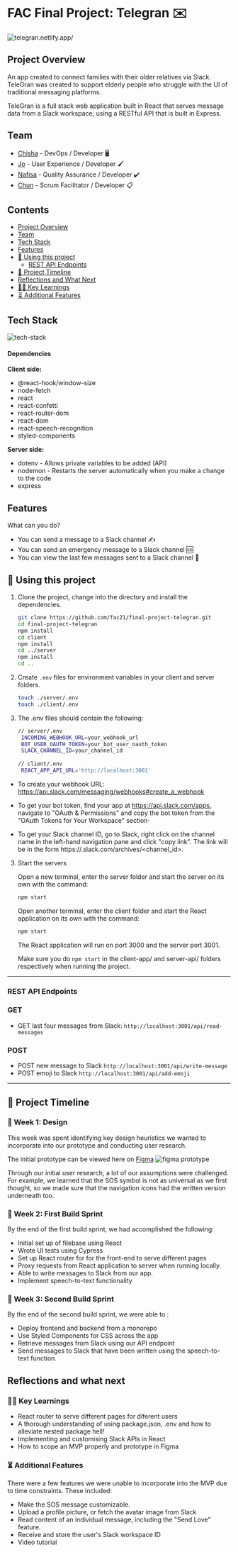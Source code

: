 # FAC Final Project: Telegran :envelope: 

![telegran.netlify.app/](https://i.imgur.com/GoG8UCe.png)

## Project Overview

An app created to connect families with their older relatives via Slack. TeleGran was created to support elderly people who struggle with the UI of traditional messaging platforms.

TeleGran is a full stack web application built in React that serves message data from a Slack workspace, using a RESTful API that is built in Express.

## Team

- [Chisha](https://github.com/NewCoderCA) - DevOps / Developer :desktop_computer: 
- [Jo](https://github.com/jamdelion) - User Experience / Developer 🖌️
- [Nafisa](https://github.com/nafisa20) - Quality Assurance / Developer :heavy_check_mark: 
- [Chun](https://github.com/chunzg) - Scrum Facilitator / Developer :clipboard: 

## Contents
- [Project Overview](#Project-Overview)
- [Team](#Team)
- [Tech Stack](#Tech-Stack)
- [Features](#Features)
- [🏁 Using this project](#🏁-Using-this-project)
	- [REST API Endpoints](#REST-API-Endpoints)
- [📆 Project Timeline](#📆-Project-Timeline)
- [Reflections and What Next](#Reflections-and-what-next)
- [👨‍🏫 Key Learnings](#👨‍🏫-Key-Learnings)
- [⏳ Additional Features](#⏳-Additional-Features)

## Tech Stack

![tech-stack](https://i.imgur.com/5xZBiy6.png)

#### Dependencies
**Client side:**
- @react-hook/window-size
- node-fetch
- react
- react-confetti
- react-router-dom
- react-dom
- react-speech-recognition
- styled-components

**Server side:**
- dotenv - Allows private variables to be added (API)
- nodemon - Restarts the server automatically when you make a change to the code
- express

## Features
What can you do?

- You can send a message to a Slack channel ✍️
- You can send an emergency message to a Slack channel 🆘
- You can view the last few messages sent to a Slack channel 👀


## 🏁 Using this project

1. Clone the project, change into the directory and install the dependencies.

   ```bash
   git clone https://github.com/fac21/final-project-telegran.git
   cd final-project-telegran
   npm install
   cd client
   npm install
   cd ../server
   npm install
   cd ..
   ```
   
2. Create `.env` files for environment variables in your client and server folders.

   ```bash
   touch ./server/.env
   touch ./client/.env
   ```

3. The .env files should contain the following:

   ```bash
   // server/.env
	INCOMING_WEBHOOK_URL=your_webhook_url
	BOT_USER_OAUTH_TOKEN=your_bot_user_oauth_token
	SLACK_CHANNEL_ID=your_channel_id
	
   // client/.env
	REACT_APP_API_URL='http://localhost:3001'
   ```
- To create your webhook URL: https://api.slack.com/messaging/webhooks#create_a_webhook

- To get your bot token, find your app at https://api.slack.com/apps, navigate to "OAuth & Permissions" and copy the bot token from the "OAuth Tokens for Your Workspace" section·

- To get your Slack channel ID, go to Slack, right click on the channel name in the left-hand navigation pane and click "copy link". The link will be in the form https://<workspace-name>.slack.com/archives/<channel_id>.


 

3. Start the servers

   Open a new terminal, enter the server folder and start the server on its own with the command:

   ```bash
   npm start
   ```

   Open another terminal, enter the client folder and start the React application on its own with the command:

   ```bash
   npm start
   ```

   The React application will run on port 3000 and the server port 3001.
	
   Make sure you do `npm start` in the client-app/ and server-api/ folders respectively when running the project. 


---

### REST API Endpoints


### GET

- GET last four messages from Slack: `http://localhost:3001/api/read-messages`

### POST
- POST new message to Slack `http://localhost:3001/api/write-message`
- POST emoji to Slack `http://localhost:3001/api/add-emoji`

---

## 📆 Project Timeline
### 🎨 Week 1: Design 
This week was spent identifying key design heuristics we wanted to incorporate into our prototype and conducting user research. 
<!-- See our [style guide](https://github.com/fac19/week11-where-is-whippy/issues/1) here for a full breakdown. -->

<!-- For an overview of the project's user stories, check out the [User stories](https://github.com/fac19/week11-where-is-whippy/issues/3) here -->

The initial prototype can be viewed here on [Figma](https://www.figma.com/file/IfZ16NjPCNCI6yEGZs6kvG/Untitled?node-id=0%3A1)
![figma prototype](https://i.imgur.com/7QHYoQR.png)

Through our initial user research, a lot of our assumptions were challenged. For example, we learned that the SOS symbol is not as universal as we first thought, so we made sure that the navigation icons had the written version underneath too. 


### 🔧 Week 2: First Build Sprint
By the end of the first build sprint, we had accomplished the following:
* Initial set up of filebase using React
* Wrote UI tests using Cypress
* Set up React router for for the front-end to serve different pages
* Proxy requests from React application to server when running locally.
* Able to write messages to Slack from our app.
* Implement speech-to-text functionality


### 🔨 Week 3: Second Build Sprint
By the end of the second build sprint, we were able to :
* Deploy frontend and backend from a monorepo
* Use Styled Components for CSS across the app
* Retrieve messages from Slack using our API endpoint
* Send messages to Slack that have been written using the speech-to-text function.


## Reflections and what next
### 👨‍🏫 Key Learnings
* React router to serve different pages for diferent users
* A thorough understanding of using package.json, .env and how to alleviate nested package hell!
* Implementing and customising Slack APIs in React
* How to scope an MVP properly and prototype in Figma

### ⏳ Additional Features
There were a few features we were unable to incorporate into the MVP due to time constraints. These included:
* Make the SOS message customizable.
* Upload a profile picture, or fetch the avatar image from Slack
* Read content of an individual message, including the "Send Love" feature.
* Receive and store the user's Slack workspace ID
* Video tutorial
